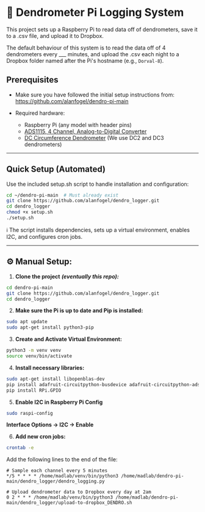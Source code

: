 # 🌲 Dendrometer Pi Logging System
This project sets up a Raspberry Pi to read data off of dendrometers, save it to a .csv file, and upload it to Dropbox.

The default behaviour of this system is to read the data off of 4 dendrometers every ___ minutes, and upload the .csv each night to a Dropbox folder named after the Pi's hostname (e.g., `Dorval-8`).

## Prerequisites
- Make sure you have followed the initial setup instructions from: https://github.com/alanfogel/dendro-pi-main

- Required hardware:
  - Raspberry Pi (any model with header pins)
  - [ADS1115, 4 Channel, Analog-to-Digital Converter](https://www.amazon.ca/SHILLEHTEK-Pre-Soldered-Converter-Programmable-Amplifier/dp/B0BXWJFCVJ?crid=1CJPAOBIIR80S&dib=eyJ2IjoiMSJ9.-aNjWfj4Qr19a01sv7QCggrRyNp5npRY6TFrwslaoLfHGGvvQfMXEr_H6reD-_2YF5ZDlJXgSnJ4DeqqEoPutoKFToyQba1FtvKSEwhYBO-OzCcA4Jkw14FLoL0Z5t1kbQOelaFC1N_06X2y-Y3qAFzYswU18eXQ1oqlKVdepoHYyNc42O6cVdXAQewmvQNJY1nirrKtoYRS1e-XxCtozQa5ZpkCZ0vnu0pOw41gM0Xqj0hEGqJIDQkp8cXSSPXQBK9bLTiBQWOJ2qAyMBfDiqdeA5dVYNtOM31thIAZroY.Goudm8lI-JTL3kyv9SUTtiFwdPjqmX0uuDdqsH9FFHY&dib_tag=se&keywords=I2C+Sensor+adc&qid=1718218426&sprefix=i2c+sensor+adc%2Caps%2C118&sr=8-7)
  - [DC Circumference Dendrometer](https://ecomatik.de/en/products/growth-and-plant-water-status-dendrometer/circumference-dc/) (We use DC2 and DC3 dendrometers)

---
## Quick Setup (Automated)

Use the included setup.sh script to handle installation and configuration:
```bash
cd ~/dendro-pi-main  # Must already exist
git clone https://github.com/alanfogel/dendro_logger.git
cd dendro_logger
chmod +x setup.sh
./setup.sh
```
ℹ️ The script installs dependencies, sets up a virtual environment, enables I2C, and configures cron jobs.

---

## ⚙️ Manual Setup:
1. **Clone the project** ***(eventually this repo):***
````bash
cd dendro-pi-main
git clone https://github.com/alanfogel/dendro_logger.git
cd dendro_logger
````

2. **Make sure the Pi is up to date and Pip is installed:**
```bash
sudo apt update
sudo apt-get install python3-pip
```

3. **Create and Activate Virtual Environment:**
```bash
python3 -m venv venv
source venv/bin/activate
```

4. **Install necessary libraries:**
```bash
sudo apt-get install libopenblas-dev
pip install adafruit-circuitpython-busdevice adafruit-circuitpython-ads1x15 numpy
pip install RPi.GPIO
````

5. **Enable I2C in Raspberry Pi Config**
```bash
sudo raspi-config
```
**Interface Options → I2C → Enable**

6. **Add new cron jobs:**
```bash
crontab -e
```
Add the following lines to the end of the file:
```
# Sample each channel every 5 minutes
*/5 * * * * /home/madlab/venv/bin/python3 /home/madlab/dendro-pi-main/dendro_logger/dendro_logging.py 

# Upload dendrometer data to Dropbox every day at 2am
0 2 * * * /home/madlab/venv/bin/python3 /home/madlab/dendro-pi-main/dendro_logger/upload-to-dropbox_DENDRO.sh
````



